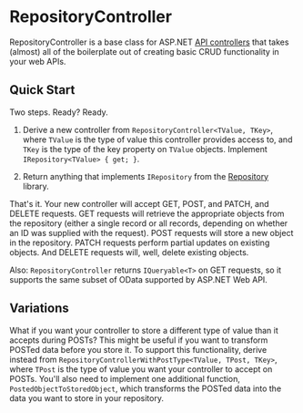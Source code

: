 RepositoryController
=====================

RepositoryController is a base class for ASP.NET [API controllers](http://www.asp.net/web-api) that takes (almost) all of the boilerplate out of creating basic CRUD functionality in your web APIs.

Quick Start
------------

Two steps. Ready? Ready.

1. Derive a new controller from ```RepositoryController<TValue, TKey>```, where ```TValue``` is the type of value this controller provides access to, 
and ```TKey``` is the type of the key property on ```TValue``` objects. Implement ```IRepository<TValue> { get; }```. 

2. Return anything that implements ```IRepository``` from the [Repository](https://github.com/matthewschrager/Repository) library.

That's it. Your new controller will accept GET, POST, and PATCH, and DELETE requests. GET requests will retrieve the appropriate objects from the repository (either a single record or all records, 
depending on whether an ID was supplied with the request). POST requests will store a new object in the repository. PATCH requests perform partial updates on existing objects. And
DELETE requests will, well, delete existing objects.

Also: ```RepositoryController``` returns ```IQueryable<T>``` on GET requests, so it supports the same subset of OData supported by ASP.NET Web API.

Variations
-----------

What if you want your controller to store a different type of value than it accepts during POSTs? This might be useful if you want to transform POSTed data before you store it. To support
this functionality, derive instead from ```RepositoryControllerWithPostType<TValue, TPost, TKey>```, where ```TPost``` is the type of value you want your controller to accept on POSTs.
You'll also need to implement one additional function, ```PostedObjectToStoredObject```, which transforms the POSTed data into the data you want to store in your repository.